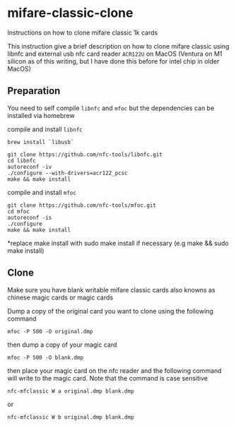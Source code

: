 # mifare-classic-clone
Instructions on how to clone mifare classic 1k cards

This instruction give a brief description on how to clone mifare classic using libnfc and external usb nfc card reader `ACR122U` on MacOS (Ventura on M1 silicon as of this writing, but I have done this before for intel chip in older MacOS)

## Preparation

You need to self compile `libnfc` and `mfoc` but the dependencies can be installed via homebrew 

compile and install `libnfc`

```
brew install `libusb`

git clone https://github.com/nfc-tools/libnfc.git
cd libnfc
autoreconf -iv
./configure --with-drivers=acr122_pcsc
make && make install
```

compile and install `mfoc`

```
git clone https://github.com/nfc-tools/mfoc.git
cd mfoc
autoreconf -is
./configure
make && make install
```

*replace make install with sudo make install if necessary (e.g make && sudo make install)

## Clone

Make sure you have blank writable mifare classic cards also knowns as chinese magic cards or magic cards

Dump a copy of the original card you want to clone using the following command

`mfoc -P 500 -O original.dmp`

then dump a copy of your magic card

`mfoc -P 500 -O blank.dmp`

then place your magic card on the nfc reader and the following command will write to the magic card. Note that the command is case sensitive

`nfc-mfclassic W a original.dmp blank.dmp` 

or

`nfc-mfclassic W b original.dmp blank.dmp` 
